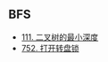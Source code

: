 ## BFS

- [111. 二叉树的最小深度](https://github.com/gooohlan/leetcode/blob/master/BFS/111.go)
- [752. 打开转盘锁](https://github.com/gooohlan/leetcode/blob/master/BFS/752.go)